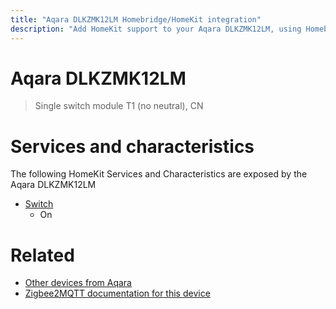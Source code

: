 ```yaml
---
title: "Aqara DLKZMK12LM Homebridge/HomeKit integration"
description: "Add HomeKit support to your Aqara DLKZMK12LM, using Homebridge, Zigbee2MQTT and homebridge-z2m."
---
```

<!---
This file has been GENERATED using src/docgen/docgen.ts
DO NOT EDIT THIS FILE MANUALLY!
-->
# Aqara DLKZMK12LM
> Single switch module T1 (no neutral), CN


# Services and characteristics
The following HomeKit Services and Characteristics are exposed by
the Aqara DLKZMK12LM

* [Switch](../../switch.md)
  * On


# Related
* [Other devices from Aqara](../index.md#aqara)
* [Zigbee2MQTT documentation for this device](https://www.zigbee2mqtt.io/devices/DLKZMK12LM.html)